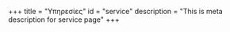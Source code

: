+++
title = "Υπηρεσίες"
id = "service"
description = "This is meta description for service page"
+++